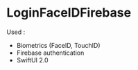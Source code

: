 # LoginFaceIDFirebase

Used : 
  - Biometrics (FaceID, TouchID)
  - Firebase authentication
  - SwiftUI 2.0
